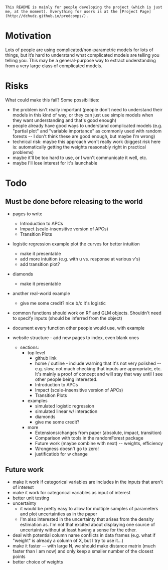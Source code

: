 	This README is mainly for people developing the project (which is just me, at the moment). Everything for users is at the [Project Page](http://dchudz.github.io/predcomps/).

# Motivation

Lots of people are using complicated/non-parametric models for lots of things, but it’s hard to understand what complicated models are telling you telling you. This may be a general-purpose way to extract understanding from a very large class of complicated models.

# Risks

What could make this fail? Some possibilities:

- the problem isn't really important (people don't need to understand their models in this kind of way, or they can just use simple models when they want understanding and that's good enough)
- people already have good ways to understand complicated models (e.g. "partial plot" and "variable importance" as commonly used with random forests -- I don't think these are good enough, but maybe I'm wrong)
- technical risk: maybe this approach won't really work (biggest risk here is: automatically getting the weights reasonably right in practical problems)
- maybe it'll be too hard to use, or I won't communicate it well, etc.
- maybe I'll lose interest for it's launchable


# Todo

## Must be done before releasing to the world

- pages to write
	- Introduction to APCs
	- Impact (scale-insensitive version of APCs)
	- Transition Plots 

- logistic regression example plot the curves for better intuition
	- make it presentable
	- add more intuition (e.g. with u vs. response at various v's)
	- add transition plot?

- diamonds
	- make it presentable

- another real-world example
	- give me some credit? nice b/c it's logistic

- common functions should work on RF and GLM objects. Shouldn't need to specify inputs (should be inferred from the object)

- document every function other people would use, with example

- website structure - add new pages to index, even blank ones
	- sections:
		- top level
			- github link
			- home / outline  - include warning that it's not very polished -- e.g. slow, not much checking that inputs are appropriate, etc. It's mainly a proof of concept and will stay that way until I see other people being interested.
			- Introduction to APCs
			- Impact (scale-insensitive version of APCs)
			- Transition Plots 
		- examples
			- simulated logistic regression
			- simulated linear w/ interaction
			- diamonds
			- give me some credit?
		- more
			- Extensions/changes from paper (absolute, impact, transition)
			- Comparison with tools in the randomForest package
			- Future work (maybe combine with next) -- weights, efficiency
			- Wrongness doesn't go to zero!
			- justificatiob for w change


## Future work


- make it work if categorical variables are includes in the inputs that aren't of interest
- make it work for categorical variables as input of interest
- better unit testing
- uncertainty 
	- it would be pretty easy to allow for multiple samples of parameters and plot uncertainties as in the paper
	- I'm also interested in the uncertainty that arises from the density estimation as. I'm not that excited about displaying one source of uncertainty without at least having a sense for the other.
- deal with potential column name conflicts in data frames (e.g. what if "weight" is already a column of X, but I try to use it...)
- make it faster -- with large N, we should make distance matrix (much faster than I am now) and only keep a smaller number of the closest points
- better choice of weights

